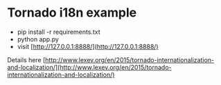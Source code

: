 Tornado i18n example
====================

- pip install -r requirements.txt
- python app.py
- visit [http://127.0.0.1:8888/](http://127.0.0.1:8888/)

Details here [http://www.lexev.org/en/2015/tornado-internationalization-and-localization/](http://www.lexev.org/en/2015/tornado-internationalization-and-localization/)
